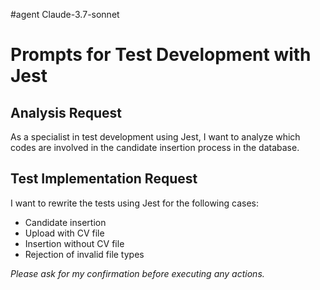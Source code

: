#agent Claude-3.7-sonnet

# Prompts for Test Development with Jest

## Analysis Request
As a specialist in test development using Jest, I want to analyze which codes are involved in the candidate insertion process in the database.

## Test Implementation Request
I want to rewrite the tests using Jest for the following cases:
- Candidate insertion
- Upload with CV file
- Insertion without CV file
- Rejection of invalid file types

*Please ask for my confirmation before executing any actions.*
